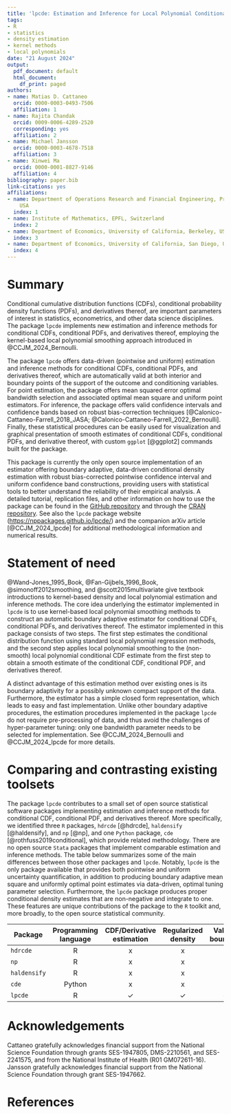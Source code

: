 ```yaml
---
title: 'lpcde: Estimation and Inference for Local Polynomial Conditional Density Estimators'
tags:
- R
- statistics
- density estimation
- kernel methods
- local polynomials
date: "21 August 2024"
output:
  pdf_document: default
  html_document:
    df_print: paged
authors:
- name: Matias D. Cattaneo
  orcid: 0000-0003-0493-7506
  affiliation: 1
- name: Rajita Chandak
  orcid: 0009-0006-4289-2520
  corresponding: yes
  affiliation: 2
- name: Michael Jansson
  orcid: 0000-0003-4678-7518
  affiliation: 3
- name: Xinwei Ma
  orcid: 0000-0001-8827-9146
  affiliation: 4
bibliography: paper.bib
link-citations: yes
affiliations:
- name: Department of Operations Research and Financial Engineering, Princeton University,
    USA
  index: 1
- name: Institute of Mathematics, EPFL, Switzerland
  index: 2
- name: Department of Economics, University of California, Berkeley, USA
  index: 3
- name: Department of Economics, University of California, San Diego, USA
  index: 4
---
```


# Summary

Conditional cumulative distribution functions (CDFs), conditional probability
density functions (PDFs), and derivatives thereof, are important parameters of
interest in statistics, econometrics, and other data science disciplines. The
package `lpcde` implements new estimation and inference methods for conditional
CDFs, conditional PDFs, and derivatives thereof, employing the kernel-based
local polynomial smoothing approach introduced in @CCJM_2024_Bernoulli.

The package `lpcde` offers data-driven (pointwise and uniform) estimation and
inference methods for conditional CDFs, conditional PDFs, and derivatives
thereof, which are automatically valid at both interior and boundary points of
the support of the outcome and conditioning variables. For point estimation, the
package offers mean squared error optimal bandwidth selection and associated
optimal mean square and uniform point estimators. For inference, the package
offers valid confidence intervals and confidence bands based on robust
bias-correction techniques [@Calonico-Cattaneo-Farrell_2018_JASA;
@Calonico-Cattaneo-Farrell_2022_Bernoulli]. Finally, these statistical
procedures can be easily used for visualization and graphical presentation of
smooth estimates of conditional CDFs, conditional PDFs, and derivative thereof,
with custom `ggplot` [@ggplot2] commands built for the package.

This package is currently the only open source implementation of an estimator
offering boundary adaptive, data-driven conditional density estimation with
robust bias-corrected pointwise confidence interval and uniform confidence band
constructions, providing users with statistical tools to better understand the
reliability of their empirical analysis. A detailed tutorial, replication files,
and other information on how to use the package can be found in the [GitHub
repository](https://github.com/nppackages/lpcde) and through the [CRAN
repository](https://cran.r-project.org/web/packages/lpcde/index.html). See also
the `lpcde` package website (https://nppackages.github.io/lpcde/) and the
companion arXiv article [@CCJM_2024_lpcde] for additional methodological
information and numerical results.

# Statement of need

@Wand-Jones_1995_Book, @Fan-Gijbels_1996_Book, @simonoff2012smoothing, and
@scott2015multivariate give textbook introductions to kernel-based density and
local polynomial estimation and inference methods. The core idea underlying the
estimator implemented in `lpcde` is to use kernel-based local polynomial
smoothing methods to construct an automatic boundary adaptive estimator for
conditional CDFs, conditional PDFs, and derivatives thereof. The estimator
implemented in this package consists of two steps. The first step estimates the
conditional distribution function using standard local polynomial regression
methods, and the second step applies local polynomial smoothing to the
(non-smooth) local polynomial conditional CDF estimate from the first step to
obtain a smooth estimate of the conditional CDF, conditional PDF, and
derivatives thereof.

A distinct advantage of this estimation method over existing ones is its
boundary adaptivity for a possibly unknown compact support of the data.
Furthermore, the estimator has a simple closed form representation, which leads
to easy and fast implementation. Unlike other boundary adaptive procedures, the
estimation procedures implemented in the package `lpcde` do not require
pre-processing of data, and thus avoid the challenges of hyper-parameter tuning:
only one bandwidth parameter needs to be selected for implementation. See
@CCJM_2024_Bernoulli and @CCJM_2024_lpcde for more details.

# Comparing and contrasting existing toolsets

The package `lpcde` contributes to a small set of open source statistical
software packages implementing estimation and inference methods for conditional
CDF, conditional PDF, and derivatives thereof. More specifically, we identified
three `R` packages, `hdrcde` [@hdrcde], `haldensify` [@haldensify], and `np`
[@np], and one `Python` package, `cde` [@rothfuss2019conditional], which provide
related methodology. There are no open source `Stata` packages that implement
comparable estimation and inference methods. The table below summarizes some of
the main differences between those other packages and `lpcde`. Notably, `lpcde`
is the only package available that provides both pointwise and uniform
uncertainty quantification, in addition to producing boundary adaptive mean
square and uniformly optimal point estimates via data-driven, optimal tuning
parameter selection. Furthermore, the `lpcde` package produces proper
conditional density estimates that are non-negative and integrate to one. These
features are unique contributions of the package to the `R` toolkit and, more
broadly, to the open source statistical community.

| Package  | Programming language | CDF/Derivative estimation | Regularized density | Valid at boundary | Standard error | Valid inference | Confidence bands | Bandwidth selection |
|--------|:------:|:------:|:------:|:------:|:------:|:------:|:------:|:------:|
| `hdrcde` | R      | x | x | x | x | x | x | $\checkmark$ |
| `np`     | R      | x | x | x | $\checkmark$ | x | x | $\checkmark$ |
| `haldensify` | R      | x | x | x | $\checkmark$ | x | x | $\checkmark$ |
| `cde`    | Python | x | x | x | x | x  | x | $\checkmark$ |
| `lpcde`  | R      | $\checkmark$ | $\checkmark$ | $\checkmark$ | $\checkmark$ | $\checkmark$  | $\checkmark$  | $\checkmark$   |

# Acknowledgements

Cattaneo gratefully acknowledges financial support from the National Science Foundation through grants SES-1947805, DMS-2210561, and SES-2241575, and from the National Institute of Health (R01 GM072611-16). Jansson gratefully acknowledges financial support from the National Science Foundation through grant SES-1947662.

# References
